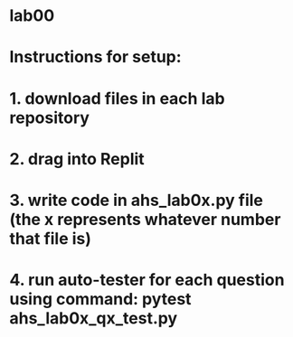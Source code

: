 # lab00

# Instructions for setup:

# 1. download files in each lab repository
# 2. drag into Replit
# 3. write code in ahs_lab0x.py file (the x represents whatever number that file is)
# 4. run auto-tester for each question using command: pytest ahs_lab0x_qx_test.py
